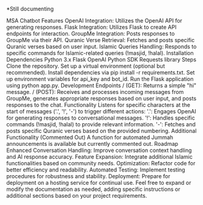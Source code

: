 *Still documenting

MSA Chatbot
Features
OpenAI Integration: Utilizes the OpenAI API for generating responses.
Flask Integration: Utilizes Flask to create API endpoints for interaction.
GroupMe Integration: Posts responses to GroupMe via their API.
Quranic Verse Retrieval: Fetches and posts specific Quranic verses based on user input.
Islamic Queries Handling: Responds to specific commands for Islamic-related queries (!masjid, !halal).
Installation
Dependencies
Python 3.x
Flask
OpenAI Python SDK
Requests library
Steps
Clone the repository.
Set up a virtual environment (optional but recommended).
Install dependencies via pip install -r requirements.txt.
Set up environment variables for api_key and bot_id.
Run the Flask application using python app.py.
Development
Endpoints
/ (GET): Returns a simple "hi" message.
/ (POST): Receives and processes incoming messages from GroupMe, generates appropriate responses based on user input, and posts responses to the chat.
Functionality
Listens for specific characters at the start of messages ('.', '!', '-') to trigger different actions:
'.': Engages OpenAI for generating responses to conversational messages.
'!': Handles specific commands (!masjid, !halal) to provide relevant information.
'-': Fetches and posts specific Quranic verses based on the provided numbering.
Additional Functionality (Commented Out)
A function for automated Jummah announcements is available but currently commented out.
Roadmap
Enhanced Conversation Handling: Improve conversation context handling and AI response accuracy.
Feature Expansion: Integrate additional Islamic functionalities based on community needs.
Optimization: Refactor code for better efficiency and readability.
Automated Testing: Implement testing procedures for robustness and stability.
Deployment: Prepare for deployment on a hosting service for continual use.
Feel free to expand or modify the documentation as needed, adding specific instructions or additional sections based on your project requirements.
